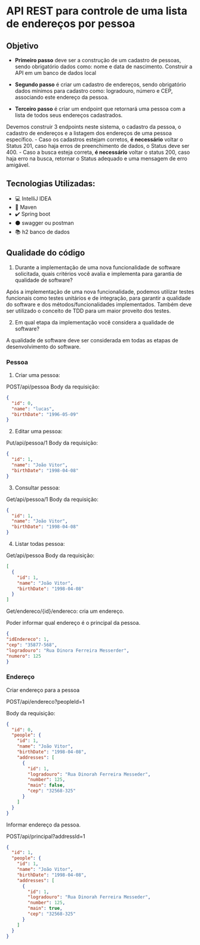 
# API REST para controle de uma lista de endereços por pessoa

## Objetivo

* **Primeiro passo** deve ser a construção de um cadastro de pessoas, sendo obrigatório dados como: nome e data de nascimento. Construir a API em um banco de dados local

* **Segundo passo** é criar um cadastro de endereços, sendo obrigatório dados mínimos para cadastro como: logradouro, número e CEP, associando este endereço da pessoa.

* **Terceiro passo** é criar um endpoint que retornará uma pessoa com a lista de todos seus endereços cadastrados.

Devemos construir 3 endpoints neste sistema, o cadastro da pessoa, o cadastro de endereços e a listagem dos endereços de uma pessoa específico.
\- Caso os cadastros estejam corretos, **é necessário** voltar o Status 201, caso haja erros de preenchimento de dados, o Status deve ser 400.
\- Caso a busca esteja correta, **é necessário** voltar o status 200, caso haja erro na busca, retornar o Status adequado e uma mensagem de erro amigável.

## Tecnologias Utilizadas:

* :computer: IntelliJ IDEA 
* :space_invader: Maven
* :heavy_check_mark: Spring boot 
* :black_circle: swagger ou postman
* :books: h2 banco de dados

## Qualidade do código
1.	Durante a implementação de uma nova funcionalidade de software solicitada, quais critérios você avalia e implementa para garantia de qualidade de software?

Após a implementação de uma nova funcionalidade, podemos utilizar testes funcionais como testes unitários e de integração, para garantir a qualidade do software e dos métodos/funcionalidades implementados. Também deve ser utilizado o conceito de TDD para um maior proveito dos testes.

2. Em qual etapa da implementação você considera a qualidade de software?

A qualidade de software deve ser considerada em todas as etapas de desenvolvimento do software.


### Pessoa
1. Criar uma pessoa:

POST/api/pessoa
Body da requisição:
```json
{
  "id": 0,
  "name": "lucas",
  "birthDate": "1996-05-09"
}
```
2. Editar uma pessoa:

Put/api/pessoa/1
Body da requisição:
```json
{
  "id": 1,
  "name": "João Vitor",
  "birthDate": "1998-04-08"
}
```
3. Consultar  pessoa:

Get/api/pessoa/1
Body da requisição:
```json
{
  "id": 1,
  "name": "João Vitor",
  "birthDate": "1998-04-08"
}
```

4. Listar todas pessoa:

Get/api/pessoa
Body da requisição:
```json
[
  {
    "id": 1,
    "name": "João Vitor",
    "birthDate": "1998-04-08"
  }
]
```


Get/endereco/{id}/endereco: cria um endereço.

Poder informar qual endereço é o principal da pessoa.
```json
{
"idEndereco": 1,
"cep": "35877-568",
"logradouro": "Rua Dinora Ferreira Messerder",
"numero": 125
}
```

### Endereço

Criar endereço para a pessoa

POST/api/endereco?peopleId=1 

Body da requisição:

```json
{
  "id": 0,
  "people": {
    "id": 1,
    "name": "João Vitor",
    "birthDate": "1998-04-08",
    "addresses": [
      {
        "id": 1,
        "logradouro": "Rua Dinorah Ferreira Messeder",
        "number": 125,
        "main": false,
        "cep": "32568-325"
      }
    ]
  }
}
```


Informar endereço da pessoa.

POST/api/principal?addressId=1


```json
{
  "id": 1,
  "people": {
    "id": 1,
    "name": "João Vitor",
    "birthDate": "1998-04-08",
    "addresses": [
      {
        "id": 1,
        "logradouro": "Rua Dinorah Ferreira Messeder",
        "number": 125,
        "main": true,
        "cep": "32568-325"
      }
    ]
  }
}
```








